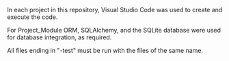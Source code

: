 In each project in this repository, Visual Studio Code was used to create and execute the code.

For Project_Module ORM, SQLAlchemy, and the SQLite database were used for database integration, as required.

All files ending in "-test" must be run with the files of the same name.
